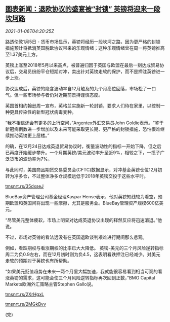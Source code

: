 <!--1609906995000-->
[图表新闻：退欧协议的盛宴被“封锁” 英镑将迎来一段坎坷路](https://cn.reuters.com/article/graphics-sterling-0105-tues-idCNKBS29B0DU)
------

<div><i>2021-01-06T04:20:25Z</i></div><p>路透伦敦1月5日 - 货币市场显示，英镑将经历一段坎坷之路，因为更严格的封锁措施预计将抵消英国脱欧协议带来的乐观情绪；这种乐观情绪曾在周一将英镑推高至1.37美元上方。</p><p>英镑上涨至2018年5月以来高点，被普遍归因于英国与欧盟在最后一刻达成贸易协议后，交易员纷纷平仓短期对冲，卖出针对英镑走软的保护，而不是押注英镑进一步上涨。</p><p>协议达成后，英镑的隐含波动率自12月触及的九个月高位回落，市场松了一口气。但一些市场参与者仍对近期前景持谨慎态度。</p><p>英国首相约翰逊周一宣布，英格兰实施新一轮封锁，要求人们待在家里，以控制一种更具传染性的新型冠状病毒变种。</p><p>“我不相信还会有更多的上行空间，”Argentex外汇交易员John Goldie表示。“鉴于新冠病例数进一步增加以及未来可能采取更长期、更严格的封锁措施，恐怕很难继续推动英镑更上层楼。”</p><p>的确，在12月24日达成英退贸易协议时，衡量波动性的指标一开始下降，但之后已再度开始缓步攀升。一个月期英镑/美元波动率升至近9%，相较之下，一揽子广泛货币的波动率为7%。</p><p>与此同时，美国商品期货交易委员会(CFTC)数据显示，对冲基金英镑仓位12月初转为净多仓，不过整体净多仓规模远低于2018年英镑交投于这些水平时。</p><p><a href="https://tmsnrt.rs/35dxseJ">tmsnrt.rs/35dxseJ</a></p><p>BlueBay资产管理公司基金经理Kaspar Hense表示，他对英镑短线较为看空，预期欧盟和英国间将出现一些摩擦，尤其是服务业。BlueBay管理资产规模600亿美元。</p><p>“尽管美元整体疲软，市场上明显对达成英退协议出现的释然反应将迅速消退。”他说。</p><p>不过，市场对英镑的看法远没有在英国退欧谈判艰难进行期间那么悲观。</p><p>例如，看跌期权与看涨期权的比率已大大降低。 英镑-美元的三个月风险逆转指标周二为负0.9左右，而在12月初时则为负4.5，这表明看跌押注已经减少。对美元走软的预期对于英镑也有所帮助。</p><p>“如果美元贬值趋势在未来一两个月里大幅加速，我就能很容易看到相当可观的看涨英镑的需求，这可能会使三个月风险逆转指标再次回到正数，”BMO Capital Markets欧洲外汇策略主管Stephen Gallo说。</p><p><a href="https://tmsnrt.rs/2XrHgxL">tmsnrt.rs/2XrHgxL</a></p><p><a href="https://tmsnrt.rs/2MGkBvv">tmsnrt.rs/2MGkBvv</a></p><p>(完)</p>
